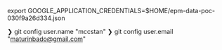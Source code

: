 export GOOGLE_APPLICATION_CREDENTIALS=$HOME/epm-data-poc-030f9a26d334.json

❯ git config user.name "mccstan"
❯ git config user.email "maturinbado@gmail.com"
